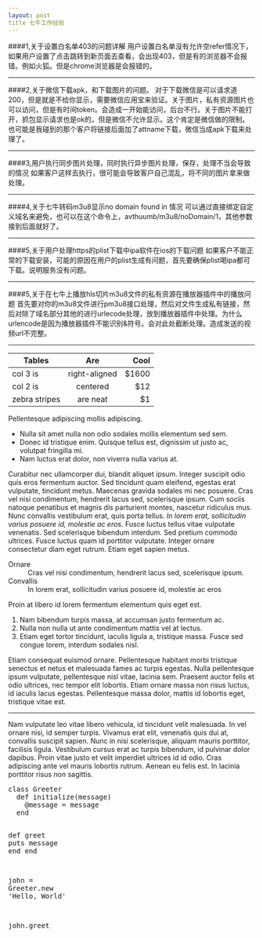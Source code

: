 ```yaml
---
layout: post
title 七牛工作经验
---
```

####1,关于设置白名单403的问题详解
用户设置白名单没有允许空refer情况下，如果用户设置了点击跳转到新页面去查看，会出现403，但是有的浏览器不会报错。例如火狐。但是chrome浏览器是会报错的。

---

####2,关于微信下载apk，和下载图片的问题。
对于下载微信是可以请求道200，但是就是不给你显示，需要微信应用宝来验证。关于图片，私有资源图片也可以访问，但是有时间token。会造成一开始能访问，后台不行。关于图片不能打开，抓包显示请求也是ok的，但是微信不允许显示。这个肯定是微信做的限制。也可能是我碰到的那个客户将链接后面加了attname下载，微信当成apk下载来处理了。

---
####3,用户执行同步图片处理，同时执行异步图片处理，保存，处理不当会导致的情况
如果客户这样去执行，很可能会导致客户自己混乱，将不同的图片拿来做处理。

---
####4,关于七牛转码m3u8显示no domain found in 情况
可以通过直接绑定自定义域名来避免，也可以在这个命令上，avthuumb/m3u8/noDomain/1，其他参数接到后面就好了。

---
####5,关于用户处理https的plist下载中ipa软件在ios的下载问题
如果客户不能正常的下载安装，可能的原因在用户的plist生成有问题，首先要确保plist喝ipa都可下载。说明服务没有问题。

---
####5,关于在七牛上播放hls切片m3u8文件的私有资源在播放器插件中的播放问题
首先要对你的m3u8文件进行pm3u8接口处理，然后对文件生成私有链接，然后对除了域名部分其他的进行urlecode处理，放到播放器插件中处理。为什么urlencode是因为播放器插件不能识别&符号。会对此处截断处理。造成发送的视频url不完整。

---
| Tables        | Are           | Cool  |
| ------------- |:-------------:| -----:|
| col 3 is      | right-aligned | $1600 |
| col 2 is      | centered      |   $12 |
| zebra stripes | are neat      |    $1 |

Pellentesque adipiscing mollis adipiscing.

- Nulla sit amet nulla non odio sodales mollis elementum sed sem.
- Donec id tristique enim. Quisque tellus est, dignissim ut justo ac, volutpat fringilla mi.
- Nam luctus erat dolor, non viverra nulla varius at.

Curabitur nec ullamcorper dui, blandit aliquet ipsum. Integer suscipit odio quis eros fermentum auctor. Sed tincidunt quam eleifend, egestas erat vulputate, tincidunt metus. Maecenas gravida sodales mi nec posuere. Cras vel nisi condimentum, hendrerit lacus sed, scelerisque ipsum. Cum sociis natoque penatibus et magnis dis parturient montes, nascetur ridiculus mus. Nunc convallis vestibulum erat, quis porta tellus. <em>In lorem erat, sollicitudin varius posuere id, molestie ac eros</em>. Fusce luctus tellus vitae vulputate venenatis. Sed scelerisque bibendum interdum. Sed pretium commodo ultrices. Fusce luctus quam id porttitor vulputate. Integer ornare consectetur diam eget rutrum. Etiam eget sapien metus.

<dl>
  <dt>Ornare</dt>
  <dd>Cras vel nisi condimentum, hendrerit lacus sed, scelerisque ipsum.</dd>
  <dt>Convallis</dt>
  <dd>In lorem erat, sollicitudin varius posuere id, molestie ac eros</dd>
</dl>

Proin at libero id lorem fermentum elementum quis eget est.

1. Nam bibendum turpis massa, at accumsan justo fermentum ac.
2. Nulla non nulla ut ante condimentum mattis vel at lectus.
3. Etiam eget tortor tincidunt, iaculis ligula a, tristique massa. Fusce sed congue lorem, interdum sodales nisl.

Etiam consequat euismod ornare. Pellentesque habitant morbi tristique senectus et netus et malesuada fames ac turpis egestas. Nulla pellentesque ipsum vulputate, pellentesque nisl vitae, lacinia sem. Praesent auctor felis et odio ultrices, nec tempor elit lobortis. Etiam ornare massa non risus luctus, id iaculis lacus egestas. Pellentesque massa dolor, mattis id lobortis eget, tristique vitae est.

---

Nam vulputate leo vitae libero vehicula, id tincidunt velit malesuada. In vel ornare nisi, id semper turpis. Vivamus erat elit, venenatis quis dui at, convallis suscipit sapien. Nunc in nisi scelerisque, aliquam mauris porttitor, facilisis ligula. Vestibulum cursus erat ac turpis bibendum, id pulvinar dolor dapibus. Proin vitae justo et velit imperdiet ultrices id id odio. Cras adipiscing ante vel mauris lobortis rutrum. Aenean eu felis est. In lacinia porttitor risus non sagittis.

<div class="highlight"><pre><span class="k">class</span> <span class="nc">Greeter</span>
  <span class="k">def</span> <span class="nf">initialize</span><span class="p">(</span><span class="n">message</span><span class="p">)</span>
    <span class="vi">@message</span> <span class="o">=</span> <span class="n">message</span>
  <span class="k">end</span>

  <span class="k">def</span> <span class="nf">greet</span>
    <span class="nb">puts</span> <span class="n">message</span>
  <span class="k">end</span>
<span class="k">end</span>

<span class="n">john</span> <span class="o">=</span> <span class="no">Greeter</span><span class="o">.</span><span class="n">new</span> <span class="s1">&#39;Hello, World&#39;</span>

<span class="n">john</span><span class="o">.</span><span class="n">greet</span>
</pre></div>

